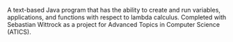 A text-based Java program that has the ability to create and run variables, applications, and functions with respect to lambda calculus. Completed with Sebastian Wittrock as a project for Advanced Topics in Computer Science (ATICS).
